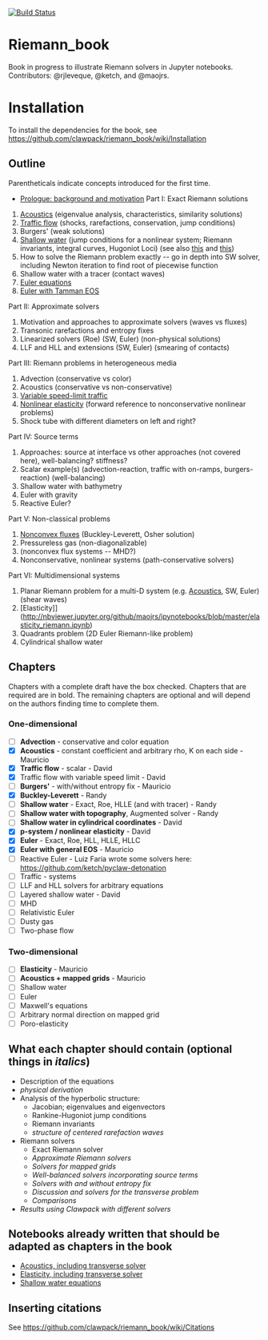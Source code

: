 [![Build Status](https://travis-ci.org/clawpack/riemann_book.svg?branch=master)](https://travis-ci.org/clawpack/riemann_book)

# Riemann_book
Book in progress to illustrate Riemann solvers in Jupyter notebooks.
Contributors: @rjleveque, @ketch, and @maojrs.

# Installation
To install the dependencies for the book, see https://github.com/clawpack/riemann_book/wiki/Installation

## Outline
Parentheticals indicate concepts introduced for the first time.

- [Prologue: background and motivation](https://github.com/clawpack/riemann_book/wiki/Introductory-notebook-outline)
Part I: Exact Riemann solutions
1. [Acoustics](https://github.com/clawpack/riemann_book/blob/master/Acoustics.ipynb) (eigenvalue analysis, characteristics, similarity solutions)
2. [Traffic flow](https://github.com/clawpack/riemann_book/blob/master/Traffic_flow.ipynb) (shocks, rarefactions, conservation, jump conditions)
3. Burgers' (weak solutions)
4. [Shallow water](https://github.com/clawpack/riemann_book/blob/master/Shallow_tracer.ipynb) (jump conditions for a nonlinear system; Riemann invariants, integral curves, Hugoniot Loci) (see also [this](http://nbviewer.jupyter.org/url/faculty.washington.edu/rjl/notebooks/shallow/SW_riemann_tester.ipynb) and [this](http://nbviewer.jupyter.org/gist/rjleveque/8994740))
5. How to solve the Riemann problem exactly -- go in depth into SW solver, including Newton iteration to find root of piecewise function
5. Shallow water with a tracer (contact waves)
5. [Euler equations](https://github.com/clawpack/riemann_book/blob/master/Euler_equations.ipynb)
7. [Euler with Tamman EOS](https://github.com/clawpack/riemann_book/blob/master/Euler_equations_TammannEOS.ipynb)

Part II: Approximate solvers
1. Motivation and approaches to approximate solvers (waves vs fluxes)
1. Transonic rarefactions and entropy fixes
2. Linearized solvers (Roe) (SW, Euler) (non-physical solutions)
3. LLF and HLL and extensions (SW, Euler) (smearing of contacts)

Part III: Riemann problems in heterogeneous media
1. Advection (conservative vs color)
1. Acoustics (conservative vs non-conservative)
2. [Variable speed-limit traffic](https://github.com/clawpack/riemann_book/blob/master/Traffic_variable_speed.ipynb)
3. [Nonlinear elasticity](https://github.com/clawpack/riemann_book/blob/master/Nonlinear_elasticity.ipynb) (forward reference to nonconservative nonlinear problems)
4. Shock tube with different diameters on left and right?

Part IV: Source terms
1. Approaches: source at interface vs other approaches (not covered here), well-balancing? stiffness?
1. Scalar example(s) (advection-reaction, traffic with on-ramps, burgers-reaction) (well-balancing)
1. Shallow water with bathymetry
2. Euler with gravity
3. Reactive Euler?

Part V: Non-classical problems
1. [Nonconvex fluxes](https://github.com/clawpack/riemann_book/blob/master/Nonconvex_Scalar_Osher_Solution.ipynb) (Buckley-Leverett, Osher solution)
2. Pressureless gas (non-diagonalizable)
3. (nonconvex flux systems -- MHD?)
4. Nonconservative, nonlinear systems (path-conservative solvers)

Part VI: Multidimensional systems
1. Planar Riemann problem for a multi-D system (e.g. [Acoustics](http://nbviewer.jupyter.org/github/maojrs/ipynotebooks/blob/master/acoustics_riemann.ipynb), SW, Euler) (shear waves)
2. [Elasticity]](http://nbviewer.jupyter.org/github/maojrs/ipynotebooks/blob/master/elasticity_riemann.ipynb)
3. Quadrants problem (2D Euler Riemann-like problem)
3. Cylindrical shallow water



## Chapters
Chapters with a complete draft have the box checked.  Chapters that are required are in bold.  The remaining chapters are optional and will depend on the authors finding time to complete them.

### One-dimensional

- [ ] **Advection** - conservative and color equation
- [x] **Acoustics** - constant coefficient and arbitrary rho, K on each side - Mauricio
- [x] **Traffic flow** - scalar - David
- [x] Traffic flow with variable speed limit - David
- [ ] **Burgers'** - with/without entropy fix - Mauricio
- [x] **Buckley-Leverett** - Randy
- [ ] **Shallow water** - Exact, Roe, HLLE  (and with tracer) - Randy
- [ ] **Shallow water with topography**, Augmented solver - Randy
- [ ] **Shallow water in cylindrical coordinates** - David
- [x] **p-system / nonlinear elasticity** - David
- [x] **Euler** - Exact, Roe, HLL, HLLE, HLLC 
- [x] **Euler with general EOS** - Mauricio
- [ ] Reactive Euler - Luiz Faria wrote some solvers here: https://github.com/ketch/pyclaw-detonation
- [ ] Traffic - systems
- [ ] LLF and HLL solvers for arbitrary equations
- [ ] Layered shallow water - David
- [ ] MHD
- [ ] Relativistic Euler
- [ ] Dusty gas
- [ ] Two-phase flow

### Two-dimensional

- [ ] **Elasticity** - Mauricio
- [ ] **Acoustics + mapped grids** - Mauricio
- [ ] Shallow water
- [ ] Euler
- [ ] Maxwell's equations
- [ ] Arbitrary normal direction on mapped grid
- [ ] Poro-elasticity

## What each chapter should contain (optional things in *italics*)
- Description of the equations 
- *physical derivation*
- Analysis of the hyperbolic structure: 
	- Jacobian; eigenvalues and eigenvectors
	- Rankine-Hugoniot jump conditions
	- Riemann invariants
	- *structure of centered rarefaction waves*
- Riemann solvers
	- Exact Riemann solver
	- *Approximate Riemann solvers*
	- *Solvers for mapped grids*
	- *Well-balanced solvers incorporating source terms*
	- *Solvers with and without entropy fix*
	- *Discussion and solvers for the transverse problem*
	- *Comparisons*
- *Results using Clawpack with different solvers*

## Notebooks already written that should be adapted as chapters in the book
- [Acoustics, including transverse solver](http://nbviewer.ipython.org/github/maojrs/ipynotebooks/blob/master/acoustics_riemann.ipynb)
- [Elasticity, including transverse solver](http://nbviewer.ipython.org/github/maojrs/ipynotebooks/blob/master/elasticity_riemann.ipynb)
- [Shallow water equations](http://nbviewer.ipython.org/url/faculty.washington.edu/rjl/notebooks/shallow/SW_riemann_tester.ipynb)


## Inserting citations
See https://github.com/clawpack/riemann_book/wiki/Citations

